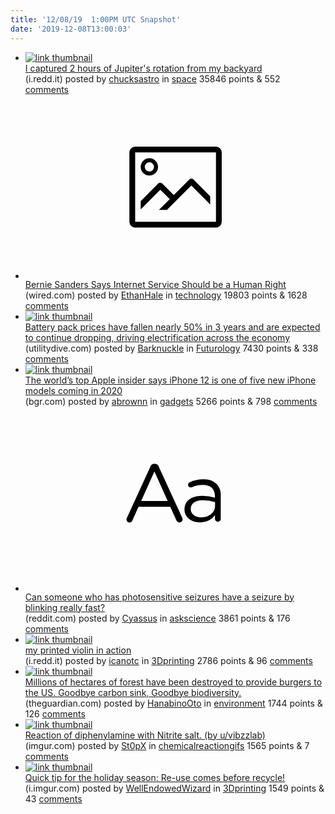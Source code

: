 ```yaml
---
title: '12/08/19  1:00PM UTC Snapshot'
date: '2019-12-08T13:00:03'
---
```

<ul>
<li><a href='https://i.redd.it/ubztm2upua341.gif'><img src='https://b.thumbs.redditmedia.com/ABDyxvx7wsz3gFwV15_Ruldpv-HwE1UA0kN53ifBrxc.jpg' alt='link thumbnail'></a><div><div class='linkTitle'><a href='https://i.redd.it/ubztm2upua341.gif'>I captured 2 hours of Jupiter's rotation from my backyard</a></div>(i.redd.it) posted by <a href='https://www.reddit.com/user/chucksastro'>chucksastro</a> in <a href='https://www.reddit.com/r/space'>space</a> 35846 points & 552 <a href='https://www.reddit.com/r/space/comments/e7m4qc/i_captured_2_hours_of_jupiters_rotation_from_my/'>comments</a></div></li>

<li><a href='https://www.wired.com/story/bernie-sanders-internet-service-human-right/'><svg version='1.1' viewBox='-34 -14 104 64' preserveAspectRatio='xMidYMid meet' xmlns='http://www.w3.org/2000/svg' xmlns:xlink='http://www.w3.org/1999/xlink'>
    <title>link thumbnail</title>
    <path d='M32,4H4A2,2,0,0,0,2,6V30a2,2,0,0,0,2,2H32a2,2,0,0,0,2-2V6A2,2,0,0,0,32,4ZM4,30V6H32V30Z'></path>
    <path d='M8.92,14a3,3,0,1,0-3-3A3,3,0,0,0,8.92,14Zm0-4.6A1.6,1.6,0,1,1,7.33,11,1.6,1.6,0,0,1,8.92,9.41Z'></path>
    <path d='M22.78,15.37l-5.4,5.4-4-4a1,1,0,0,0-1.41,0L5.92,22.9v2.83l6.79-6.79L16,22.18l-3.75,3.75H15l8.45-8.45L30,24V21.18l-5.81-5.81A1,1,0,0,0,22.78,15.37Z'></path>
</svg></a><div><div class='linkTitle'><a href='https://www.wired.com/story/bernie-sanders-internet-service-human-right/'>Bernie Sanders Says Internet Service Should be a Human Right</a></div>(wired.com) posted by <a href='https://www.reddit.com/user/EthanHale'>EthanHale</a> in <a href='https://www.reddit.com/r/technology'>technology</a> 19803 points & 1628 <a href='https://www.reddit.com/r/technology/comments/e7j520/bernie_sanders_says_internet_service_should_be_a/'>comments</a></div></li>

<li><a href='https://www.utilitydive.com/news/battery-prices-fall-nearly-50-in-3-years-spurring-more-electrification-b/568363/'><img src='https://b.thumbs.redditmedia.com/HChrL7W9AA5lSyyogZfv5d0xB82Ysn0Kg77lPVrx4uw.jpg' alt='link thumbnail'></a><div><div class='linkTitle'><a href='https://www.utilitydive.com/news/battery-prices-fall-nearly-50-in-3-years-spurring-more-electrification-b/568363/'>Battery pack prices have fallen nearly 50% in 3 years and are expected to continue dropping, driving electrification across the economy</a></div>(utilitydive.com) posted by <a href='https://www.reddit.com/user/Barknuckle'>Barknuckle</a> in <a href='https://www.reddit.com/r/Futurology'>Futurology</a> 7430 points & 338 <a href='https://www.reddit.com/r/Futurology/comments/e7ow5q/battery_pack_prices_have_fallen_nearly_50_in_3/'>comments</a></div></li>

<li><a href='https://bgr.com/2019/12/05/iphone-12-release-date-analyst-predicts-five-new-models-next-year/'><img src='https://b.thumbs.redditmedia.com/Sp6EyssJNq0cIDXUuZ3gc5ZC0sD_gQz8gdzpVzxDGtE.jpg' alt='link thumbnail'></a><div><div class='linkTitle'><a href='https://bgr.com/2019/12/05/iphone-12-release-date-analyst-predicts-five-new-models-next-year/'>The world’s top Apple insider says iPhone 12 is one of five new iPhone models coming in 2020</a></div>(bgr.com) posted by <a href='https://www.reddit.com/user/abrownn'>abrownn</a> in <a href='https://www.reddit.com/r/gadgets'>gadgets</a> 5266 points & 798 <a href='https://www.reddit.com/r/gadgets/comments/e7i6qg/the_worlds_top_apple_insider_says_iphone_12_is/'>comments</a></div></li>

<li><a href='https://www.reddit.com/r/askscience/comments/e7ne2y/can_someone_who_has_photosensitive_seizures_have/'><svg version='1.1' viewBox='-34 -12 104 64' preserveAspectRatio='xMidYMid slice' xmlns='http://www.w3.org/2000/svg' xmlns:xlink='http://www.w3.org/1999/xlink'>
    <title>text link thumbnail</title>
    <path d='M12.19,8.84a1.45,1.45,0,0,0-1.4-1h-.12a1.46,1.46,0,0,0-1.42,1L1.14,26.56a1.29,1.29,0,0,0-.14.59,1,1,0,0,0,1,1,1.12,1.12,0,0,0,1.08-.77l2.08-4.65h11l2.08,4.59a1.24,1.24,0,0,0,1.12.83,1.08,1.08,0,0,0,1.08-1.08,1.64,1.64,0,0,0-.14-.57ZM6.08,20.71l4.59-10.22,4.6,10.22Z'>
    </path>
    <path d='M32.24,14.78A6.35,6.35,0,0,0,27.6,13.2a11.36,11.36,0,0,0-4.7,1,1,1,0,0,0-.58.89,1,1,0,0,0,.94.92,1.23,1.23,0,0,0,.39-.08,8.87,8.87,0,0,1,3.72-.81c2.7,0,4.28,1.33,4.28,3.92v.5a15.29,15.29,0,0,0-4.42-.61c-3.64,0-6.14,1.61-6.14,4.64v.05c0,2.95,2.7,4.48,5.37,4.48a6.29,6.29,0,0,0,5.19-2.48V26.9a1,1,0,0,0,1,1,1,1,0,0,0,1-1.06V19A5.71,5.71,0,0,0,32.24,14.78Zm-.56,7.7c0,2.28-2.17,3.89-4.81,3.89-1.94,0-3.61-1.06-3.61-2.86v-.06c0-1.8,1.5-3,4.2-3a15.2,15.2,0,0,1,4.22.61Z'>
    </path>
</svg></a><div><div class='linkTitle'><a href='https://www.reddit.com/r/askscience/comments/e7ne2y/can_someone_who_has_photosensitive_seizures_have/'>Can someone who has photosensitive seizures have a seizure by blinking really fast?</a></div>(reddit.com) posted by <a href='https://www.reddit.com/user/Cyassus'>Cyassus</a> in <a href='https://www.reddit.com/r/askscience'>askscience</a> 3861 points & 176 <a href='https://www.reddit.com/r/askscience/comments/e7ne2y/can_someone_who_has_photosensitive_seizures_have/'>comments</a></div></li>

<li><a href='https://i.redd.it/icrxp5ifs8341.jpg'><img src='https://b.thumbs.redditmedia.com/mh5dxzHQusZZ2EnsDkDEKJRjM3jEXpAfenSeS5qhZpU.jpg' alt='link thumbnail'></a><div><div class='linkTitle'><a href='https://i.redd.it/icrxp5ifs8341.jpg'>my printed violin in action</a></div>(i.redd.it) posted by <a href='https://www.reddit.com/user/icanotc'>icanotc</a> in <a href='https://www.reddit.com/r/3Dprinting'>3Dprinting</a> 2786 points & 96 <a href='https://www.reddit.com/r/3Dprinting/comments/e7gop2/my_printed_violin_in_action/'>comments</a></div></li>

<li><a href='https://www.theguardian.com/lifeandstyle/2010/jul/18/vegetarianism-save-planet-environment'><img src='https://a.thumbs.redditmedia.com/Vw7H9KfnG3sTtyiGdikTMy612zmem8agGaecK_MPfK4.jpg' alt='link thumbnail'></a><div><div class='linkTitle'><a href='https://www.theguardian.com/lifeandstyle/2010/jul/18/vegetarianism-save-planet-environment'>Millions of hectares of forest have been destroyed to provide burgers to the US. Goodbye carbon sink, Goodbye biodiversity.</a></div>(theguardian.com) posted by <a href='https://www.reddit.com/user/HanabinoOto'>HanabinoOto</a> in <a href='https://www.reddit.com/r/environment'>environment</a> 1744 points & 126 <a href='https://www.reddit.com/r/environment/comments/e7hqwq/millions_of_hectares_of_forest_have_been/'>comments</a></div></li>

<li><a href='https://imgur.com/zFeDGXh.gifv'><img src='https://b.thumbs.redditmedia.com/dtA38kVvce7NFjCl1PWrMjeoZRbFe1DIy06au5I2AOs.jpg' alt='link thumbnail'></a><div><div class='linkTitle'><a href='https://imgur.com/zFeDGXh.gifv'>Reaction of diphenylamine with Nitrite salt. (by u/vibzzlab)</a></div>(imgur.com) posted by <a href='https://www.reddit.com/user/St0pX'>St0pX</a> in <a href='https://www.reddit.com/r/chemicalreactiongifs'>chemicalreactiongifs</a> 1565 points & 7 <a href='https://www.reddit.com/r/chemicalreactiongifs/comments/e7g1hy/reaction_of_diphenylamine_with_nitrite_salt_by/'>comments</a></div></li>

<li><a href='https://i.imgur.com/zWLyYsx.jpg'><img src='https://b.thumbs.redditmedia.com/_RQGY1K092NNMSH5QHwl1KKYsH4PYBGiwPZZjBFaK5E.jpg' alt='link thumbnail'></a><div><div class='linkTitle'><a href='https://i.imgur.com/zWLyYsx.jpg'>Quick tip for the holiday season: Re-use comes before recycle!</a></div>(i.imgur.com) posted by <a href='https://www.reddit.com/user/WellEndowedWizard'>WellEndowedWizard</a> in <a href='https://www.reddit.com/r/3Dprinting'>3Dprinting</a> 1549 points & 43 <a href='https://www.reddit.com/r/3Dprinting/comments/e7h1rj/quick_tip_for_the_holiday_season_reuse_comes/'>comments</a></div></li>

</ul>
